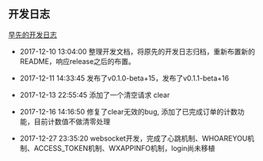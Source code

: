 ## 开发日志

[早先的开发日志](https://github.com/ZhuBrocadeSoar/callme/blob/master/docs/README.old.md)

+ 2017-12-10 13:04:00 整理开发文档，将原先的开发日志归档，重新布置新的README，响应release之后的布置。

+ 2017-12-11 14:33:45 发布了v0.1.0-beta+15，发布了v0.1.1-beta+16

+ 2017-12-13 22:55:45 添加了一个清空请求 clear

+ 2017-12-16 14:16:50 修复了clear无效的bug, 添加了已完成订单的计数功能，目前计数值不做清零处理

+ 2017-12-27 23:35:20 websocket开发，完成了心跳机制、WHOAREYOU机制、ACCESS\_TOKEN机制、WXAPPINFO机制，login尚未移植
